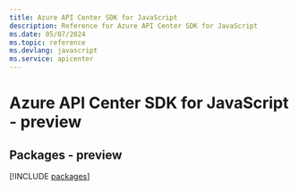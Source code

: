 ```yaml
---
title: Azure API Center SDK for JavaScript
description: Reference for Azure API Center SDK for JavaScript
ms.date: 05/07/2024
ms.topic: reference
ms.devlang: javascript
ms.service: apicenter
---
```

# Azure API Center SDK for JavaScript - preview
## Packages - preview
[!INCLUDE [packages](api-center-index.md)]